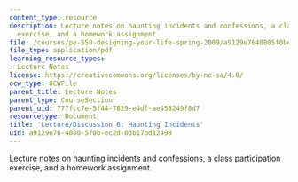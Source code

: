 ```yaml
---
content_type: resource
description: Lecture notes on haunting incidents and confessions, a class participation
  exercise, and a homework assignment.
file: /courses/pe-550-designing-your-life-spring-2009/a9129e7640805f0bec2d03b17bd12498_MITPE_550iap09_s09_lec06.pdf
file_type: application/pdf
learning_resource_types:
- Lecture Notes
license: https://creativecommons.org/licenses/by-nc-sa/4.0/
ocw_type: OCWFile
parent_title: Lecture Notes
parent_type: CourseSection
parent_uid: 777fcc7e-5f44-7829-e4df-ae458249f8d7
resourcetype: Document
title: 'Lecture/Discussion 6: Haunting Incidents'
uid: a9129e76-4080-5f0b-ec2d-03b17bd12498
---
```

Lecture notes on haunting incidents and confessions, a class participation exercise, and a homework assignment.